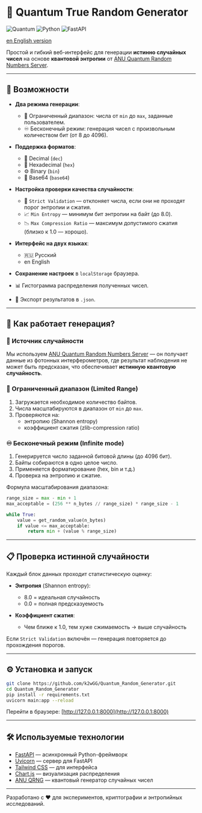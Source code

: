 # 🎲 Quantum True Random Generator

![Quantum](https://img.shields.io/badge/random-quantum-blue.svg)
![Python](https://img.shields.io/badge/python-3.8%2B-green.svg)
![FastAPI](https://img.shields.io/badge/FastAPI-Framework-009688?logo=fastapi)

[en English version](README_EN.md)

Простой и гибкий веб-интерфейс для генерации **истинно случайных чисел** на основе **квантовой энтропии** от [ANU Quantum Random Numbers Server](https://qrng.anu.edu.au/).

---

## 🚀 Возможности

- **Два режима генерации**:
  - 🎯 Ограниченный диапазон: числа от `min` до `max`, заданные пользователем.
  - ♾️ Бесконечный режим: генерация чисел с произвольным количеством бит (от 8 до 4096).

- **Поддержка форматов**:
  - 🔢 Decimal (`dec`)
  - 🔡 Hexadecimal (`hex`)
  - ⚙️ Binary (`bin`)
  - 🎲 Base64 (`base64`)

- **Настройка проверки качества случайности**:
  - 🔐 `Strict Validation` — отклоняет числа, если они не проходят порог энтропии и сжатия.
  - 📈 `Min Entropy` — минимум бит энтропии на байт (до 8.0).
  - 📉 `Max Compression Ratio` — максимум допустимого сжатия (близко к 1.0 — хорошо).

- **Интерфейс на двух языках**:
  - 🇷🇺 Русский
  - en English

- **Сохранение настроек** в `localStorage` браузера.
- 📊 Гистограмма распределения полученных чисел.
- 💾 Экспорт результатов в `.json`.

---

## 🧠 Как работает генерация?

### 🔬 Источник случайности
Мы используем [ANU Quantum Random Numbers Server](https://qrng.anu.edu.au/) — он получает данные из фотонных интерферометров, где результат наблюдения не может быть предсказан, что обеспечивает **истинную квантовую случайность**.

### 📐 Ограниченный диапазон (Limited Range)
1. Загружается необходимое количество байтов.
2. Числа масштабируются в диапазон от `min` до `max`.
3. Проверяются на:
   - энтропию (Shannon entropy)
   - коэффициент сжатия (zlib-compression ratio)

### ♾️ Бесконечный режим (Infinite mode)
1. Генерируется число заданной битовой длины (до 4096 бит).
2. Байты собираются в одно целое число.
3. Применяется форматирование (hex, bin и т.д.)
4. Проверка на энтропию и сжатие.

Формула масштабирования диапазона:
```python
range_size = max - min + 1
max_acceptable = (256 ** n_bytes // range_size) * range_size - 1

while True:
    value = get_random_value(n_bytes)
    if value <= max_acceptable:
        return min + (value % range_size)
```

---

## 📋 Проверка истинной случайности

Каждый блок данных проходит статистическую оценку:

- **Энтропия** (Shannon entropy):
  - 8.0 = идеальная случайность
  - 0.0 = полная предсказуемость

- **Коэффициент сжатия**:
  - Чем ближе к 1.0, тем хуже сжимаемость → выше случайность

Если `Strict Validation` включён — генерация повторяется до прохождения порогов.

---

## ⚙️ Установка и запуск

```bash
git clone https://github.com/k2wGG/Quantum_Random_Generator.git
cd Quantum_Random_Generator
pip install -r requirements.txt
uvicorn main:app --reload
```

Перейти в браузере: [http://127.0.0.1:8000](http://127.0.0.1:8000)

---

## 🛠️ Используемые технологии

- [FastAPI](https://fastapi.tiangolo.com/) — асинхронный Python-фреймворк
- [Uvicorn](https://www.uvicorn.org/) — сервер для FastAPI
- [Tailwind CSS](https://tailwindcss.com/) — для интерфейса
- [Chart.js](https://www.chartjs.org/) — визуализация распределения
- [ANU QRNG](https://qrng.anu.edu.au/) — квантовый генератор случайных чисел

---

Разработано с ❤️ для экспериментов, криптографии и энтропийных исследований.
